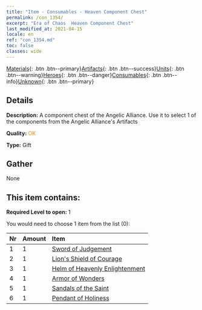 ```yaml
---
title: "Item - Consumables - Heaven Component Chest"
permalink: /con_1354/
excerpt: "Era of Chaos  Heaven Component Chest"
last_modified_at: 2021-04-15
locale: en
ref: "con_1354.md"
toc: false
classes: wide
---
```

 [Materials](/Items/){: .btn .btn--primary}[Artifacts](/Items/Artifacts/){: .btn .btn--success}[Units](/Items/Units/){: .btn .btn--warning}[Heroes](/Items/Heroes/){: .btn .btn--danger}[Consumables](/Items/Consumables/){: .btn .btn--info}[Unknown](/Items/Unknown/){: .btn .btn--primary}

## Details
 **Description:** A component chest of the Angelic Alliance. Use it to select 1 of the components from the Angelic Alliance's Artifacts

 **Quality:** <span style="color: #FF8C00">OK</span>

 **Type:** Gift

## Gather

  None

## This item contains:

 **Required Level to open:** 1

 You would need to choose 1 item from the list (0):

  | Nr | Amount |     Item    |
  |:---|:-------|:------------|
  | 1 | 1 | [Sword of Judgement](/Items/art_150/) |  | 
  | 2 | 1 | [Lion's Shield of Courage](/Items/art_151/) |  | 
  | 3 | 1 | [Helm of Heavenly Enlightenment](/Items/art_152/) |  | 
  | 4 | 1 | [Armor of Wonders](/Items/art_153/) |  | 
  | 5 | 1 | [Sandals of the Saint](/Items/art_154/) |  | 
  | 6 | 1 | [Pendant of Holiness](/Items/art_155/) |  | 
